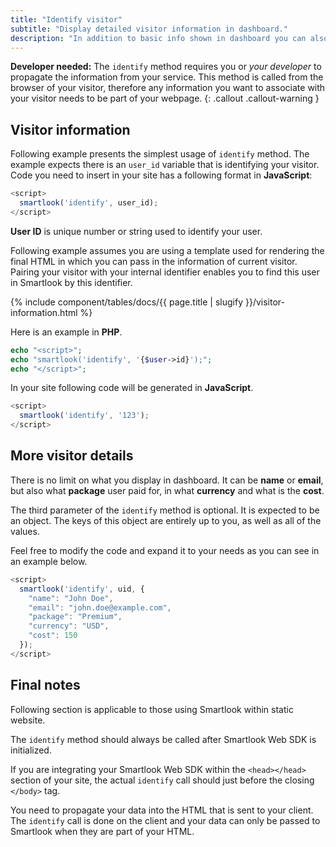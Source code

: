 ```yaml
---
title: "Identify visitor"
subtitle: "Display detailed visitor information in dashboard."
description: "In addition to basic info shown in dashboard you can also identify your users with their email, name or any other property."
---
```


**Developer needed:** The `identify` method requires you or *your developer* to propagate the information from your service. This method is called from the browser of your visitor, therefore any information you want to associate with your visitor needs to be part of your webpage.
{: .callout .callout-warning }

## Visitor information

Following example presents the simplest usage of `identify` method. The example expects there is an `user_id` variable that is identifying your visitor. Code you need to insert in your site has a following format in **JavaScript**:

```js
<script>
  smartlook('identify', user_id);
</script>
```

**User ID** is unique number or string used to identify your user.

Following example assumes you are using a template used for rendering the final HTML in which you can pass in the information of current visitor. Pairing your visitor with your internal identifier enables you to find this user in Smartlook by this identifier.

{% include component/tables/docs/{{ page.title | slugify }}/visitor-information.html %}

Here is an example in **PHP**.

```php
echo "<script>"; 
echo "smartlook('identify', '{$user->id}');";
echo "</script>";
```

In your site following code will be generated in **JavaScript**.

```js
<script> 
  smartlook('identify', '123');
</script>
```

## More visitor details

There is no limit on what you display in dashboard. It can be **name** or **email**, but also what **package** user paid for, in what **currency** and what is the **cost**.

The third parameter of the `identify` method is optional. It is expected to be an object. The keys of this object are entirely up to you, as well as all of the values.

Feel free to modify the code and expand it to your needs as you can see in an example below.

```js
<script>
  smartlook('identify', uid, {
    "name": "John Doe",
    "email": "john.doe@example.com",
    "package": "Premium",
    "currency": "USD",
    "cost": 150
  });
</script>
```

## Final notes

Following section is applicable to those using Smartlook within static website.

The `identify` method should always be called after Smartlook Web SDK is initialized.

If you are integrating your Smartlook Web SDK within the `<head></head>` section of your site, the actual `identify` call should just before the closing `</body>` tag.

You need to propagate your data into the HTML that is sent to your client. The `identify` call is done on the client and your data can only be passed to Smartlook when they are part of your HTML.
